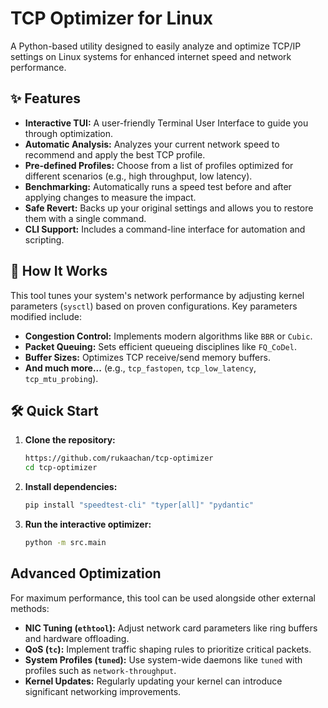 
# TCP Optimizer for Linux

A Python-based utility designed to easily analyze and optimize TCP/IP settings on Linux systems for enhanced internet speed and network performance.

## ✨ Features

  * **Interactive TUI:** A user-friendly Terminal User Interface to guide you through optimization.
  * **Automatic Analysis:** Analyzes your current network speed to recommend and apply the best TCP profile.
  * **Pre-defined Profiles:** Choose from a list of profiles optimized for different scenarios (e.g., high throughput, low latency).
  * **Benchmarking:** Automatically runs a speed test before and after applying changes to measure the impact.
  * **Safe Revert:** Backs up your original settings and allows you to restore them with a single command.
  * **CLI Support:** Includes a command-line interface for automation and scripting.

## 🚀 How It Works

This tool tunes your system's network performance by adjusting kernel parameters (`sysctl`) based on proven configurations. Key parameters modified include:

  * **Congestion Control:** Implements modern algorithms like `BBR` or `Cubic`.
  * **Packet Queuing:** Sets efficient queueing disciplines like `FQ_CoDel`.
  * **Buffer Sizes:** Optimizes TCP receive/send memory buffers.
  * **And much more...** (e.g., `tcp_fastopen`, `tcp_low_latency`, `tcp_mtu_probing`).

## 🛠️ Quick Start

1.  **Clone the repository:**

    ```bash
    https://github.com/rukaachan/tcp-optimizer
    cd tcp-optimizer
    ```

2.  **Install dependencies:**

    ```bash
    pip install "speedtest-cli" "typer[all]" "pydantic"
    ```

3.  **Run the interactive optimizer:**

    ```bash
    python -m src.main
    ```

## Advanced Optimization

For maximum performance, this tool can be used alongside other external methods:

  * **NIC Tuning (`ethtool`):** Adjust network card parameters like ring buffers and hardware offloading.
  * **QoS (`tc`):** Implement traffic shaping rules to prioritize critical packets.
  * **System Profiles (`tuned`):** Use system-wide daemons like `tuned` with profiles such as `network-throughput`.
  * **Kernel Updates:** Regularly updating your kernel can introduce significant networking improvements.
